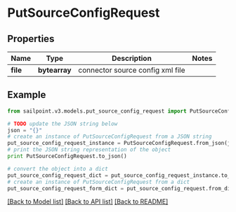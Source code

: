 # PutSourceConfigRequest


## Properties

Name | Type | Description | Notes
------------ | ------------- | ------------- | -------------
**file** | **bytearray** | connector source config xml file | 

## Example

```python
from sailpoint.v3.models.put_source_config_request import PutSourceConfigRequest

# TODO update the JSON string below
json = "{}"
# create an instance of PutSourceConfigRequest from a JSON string
put_source_config_request_instance = PutSourceConfigRequest.from_json(json)
# print the JSON string representation of the object
print PutSourceConfigRequest.to_json()

# convert the object into a dict
put_source_config_request_dict = put_source_config_request_instance.to_dict()
# create an instance of PutSourceConfigRequest from a dict
put_source_config_request_form_dict = put_source_config_request.from_dict(put_source_config_request_dict)
```
[[Back to Model list]](../README.md#documentation-for-models) [[Back to API list]](../README.md#documentation-for-api-endpoints) [[Back to README]](../README.md)


